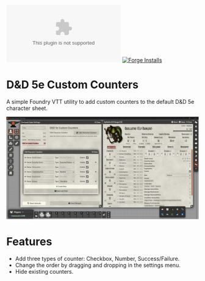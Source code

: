 ![Downloads](https://img.shields.io/github/downloads/Larkinabout/fvtt-dnd5e-custom-counters/latest/module.zip?color=2b82fc&label=DOWNLOADS&style=for-the-badge) [![Forge Installs](https://img.shields.io/badge/dynamic/json?label=Forge%20Installs&query=package.installs&suffix=%25&url=https%3A%2F%2Fforge-vtt.com%2Fapi%2Fbazaar%2Fpackage%2Fdnd5e-custom-counters&colorB=448d34&style=for-the-badge)](https://forge-vtt.com/bazaar#package=combat-chat)

# D&D 5e Custom Counters

A simple Foundry VTT utility to add custom counters to the default D&D 5e character sheet.

![D&D 5e Custom Counters](./.github/readme/dnd5e-custom-counters.png)

# Features

- Add three types of counter: Checkbox, Number, Success/Failure.
- Change the order by dragging and dropping in the settings menu.
- Hide existing counters.